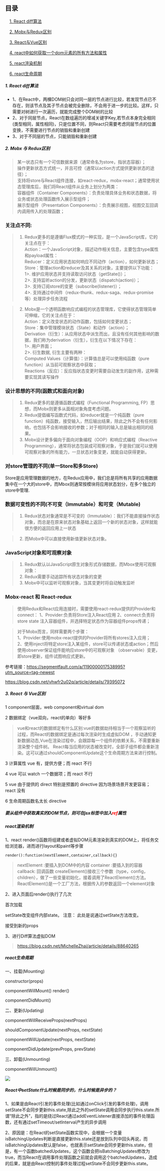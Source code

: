 <html>
<h2>目录</h2>
</html>

&emsp;[1. React diff算法](#j1)

&emsp;[2. Mobx与Redux区别](#j2)

&emsp;[3. React与Vue区别](#j3)

&emsp;[4. react中如何获取一个dom元素的所有方法和属性](#j4)

&emsp;[5. react渲染机制](#j5)

&emsp;[6. react生命周期](#j6)

<h5 id='j1'>1. React diff算法</h5>

- 1、在React中，两棵DOM树只会对同一层的节点进行比较，若发现节点已不存在，则该节点及其子节点会被完全删除，不会用于进一步的比较。这样，只需要对树进行一次遍历，就能完成整个DOM树的比较
- 2、对于同层节点，React在数组遍历的增减关键字Key,若节点本身完全相同(类型相同，属性相同)，只是位置不同，则React只需要考虑同层节点的位置变换，不需要进行节点的销毁和重新创建
- 3、对于不同层的节点，只能销毁和重新创建




<h5 id='j2'>2. Mobx 与 Redux区别</h5>

>某一状态只有一个可信数据来源（通常命名为store，指状态容器）；  
操作更新状态方式统一，并且可控（通常以action方式提供更新状态的途径）；  
支持将store与React组件连接，如react-redux，mobx-react；通常使用状态管理库后，我们将React组件从业务上划分为两类：  
    容器组件（Container Components）：负责处理具体业务和状态数据，将业务或状态处理函数传入展示型组件；  
    展示型组件（Presentation Components）：负责展示视图，视图交互回调内调用传入的处理函数；  


### 关注点不同:

> 1. Redux更多的是遵循Flux模式的一种实现，是一个JavaScript库，它的关注点在于：  
     Action：一个JavaScript对象，描述动作相关信息，主要包含type属性和payload属性：  
     Reducer：定义应用状态如何响应不同动作（action），如何更新状态；  
     Store：管理action和reducer及其关系的对象，主要提供以下功能：  
          1>. 维护应用状态并支持读取访问状态（getState()）；  
          2>. 支持监听action的分发，更新状态（dispatch(action)）；  
          3>. 支持订阅store的变更（subscribe(listener)）；  
          4>. 支持通过中间件（redux-thunk、redux-saga、redux-promise等）处理异步任务流程  


> 2. Mobx是一个透明函数响应式编程的状态管理库，它使得状态管理简单可伸缩，它的关注点在于：  
    Action：定义改变状态的动作函数，包括如何变更状态；  
    Store：集中管理模块状态（State）和动作（action）；  
    Derivation（衍生）：从应用状态中派生而出，且没有任何其他影响的数据，我们称为derivation（衍生），衍生在以下情况下存在：  
       1>. 用户界面；  
       2>. 衍生数据, 衍生主要有两种：  
        Computed Values（计算值）：计算值总是可以使用纯函数（pure function）从当前可观察状态中获取；  
        Reactions（反应）：反应指状态变更时需要自动发生的副作用，这种需要实现其读写操作  

###  设计思想的不同(函数式和面向对象)

 > 1. Redux更多的是遵循函数式编程（Functional Programming, FP）思想，而Mobx则更多从面相对象角度考虑问题。  
 > 2. Redux提倡编写函数式代码，如reducer就是一个纯函数（pure function）纯函数，接受输入，然后输出结果，除此之外不会有任何影响，也包括不会影响接收的参数；对于相同的输入总是输出相同的结果。    
 > 3. Mobx设计更多偏向于面向对象编程（OOP）和响应式编程（Reactive Programming），通常将状态包装成可观察对象，于是我们就可以使用可观察对象的所有能力，一旦状态对象变更，就能自动获得更新。  

 ### 对store管理的不同(单一Store和多Store)
 Store是应用管理数据的地方，在Redux应用中，我们总是将所有共享的应用数据集中在一个大的store中，而Mbox则通常按模块将应用状态划分，在多个独立的store中管理.

 ###  数据可变性的不同(不可变（Immutable）和可变（Mutable)

 > 1. Redux状态对象通常是不可变的（Immutable）：我们不能直接操作状态对象，而总是在原来状态对象基础上返回一个新的状态对象，这样就能很方便的返回应用上一状态

 > 2. 而Mobx中可以直接使用新值更新状态对象。

 ### JavaScript对象和可观察对象
 
 > 1. Redux默认以JavaScript原生对象形式存储数据，而Mbox使用可观察对象：
 > 2. Redux需要手动追踪所有状态对象的变更
 > 3. Mobx中可以监听可观察对象，当其变更时将自动触发监听

 ### Mobx-react 和 React-redux

> 使用Redux和React应用连接时，需要使用react-redux提供的Provider和connect：
1、Provider:负责将Store注入React应用
2、connect:负责将store state 注入容器组件，并选择特定状态作为容器组件props传递；


> 对于Mobx而言，同样需要两个步骤：  
1、Provider:使用mobx-react提供的Provider将所有stores注入应用；  
2、使用inject将特定store注入某组件，store可以传递状态或action；然后使用observer保证组件能响应store中的可观察对象  （observable）变更，即store更新，组件试图响应式更新。  

参考链接：https://segmentfault.com/a/1190000017538995?utm_source=tag-newest

https://blog.csdn.net/vhwfr2u02q/article/details/79395072


<h5 id='j3'>3. React 与 Vue区别</h5>

1 component层面，web component和virtual dom 

2 数据绑定（vue双向，react的单向）等好多 

>vue和react的数据绑定有什么区别:vue的数据劫持相当于一个观察监听的过程，而React的数据绑定是通过每次渲染时生成虚拟DOM ，手动通知更新数据动态,Vue在渲染过程中，会跟踪每一个组件的依赖关系，不需要重新渲染整个组件树。
React每当应用的状态被改变时，全部子组件都会重新渲染。这可以通过shouldComponentUpdate这个生命周期方法来进行控制。


3 计算属性 vue 有，提供方便；而 react 不行 

4 vue 可以 watch 一个数据项；而 react 不行 

5 vue 由于提供的 direct 特别是预置的 directive 因为场景场景开发更容易；react 没有 

6 生命周期函数名太长 directive

<h5 id='j4'>要从组件中获取真实的DOM节点，则可在jsx标签中加入<font color="red">ref</font>属性</h5>

<h5 id='j5'>react渲染机制</h5>

1、react render()函数将组建或者虚拟DOM元素渲染到真实的DOM上，将任务交给浏览器，进而进行layout和paint等步骤

`render():function(nextElement,container,callback){}`

>nextElement :要插入到DOM中的内容
>container :要插入到的容器
>callback: 回调函数
>createElement()接收三个参数（type，config，children），做了一些变量初始化，接着调用了ReactElement()方法。 
ReactElement()是一个工厂方法，根据传入的参数返回一个element对象


2、进入页面后render()执行了几次

首次加载

setState改变组件内部state。 注意： 此处是说通过setState方法改变。

接受到新的props


3、进行Diff算法虚拟DOM

>https://blog.csdn.net/MichelleZhai/article/details/88640265

<h5 id='j6'>react生命周期</h5>

一、挂载(Mounting)

constructor(props)

componentWillMount()
render()

componentDidMount()

二、更新(Updating)

componentWillReceiveProps(nextProps)

shouldComponentUpdate(nextProps, nextState)

componentWillUpdate(nextProps, nextState)

componentDidUpdate(prevProps, prevState)

三、卸载(Unmounting)

componentWillUnmount()

<img src="https://img-blog.csdn.net/2018042618533222?watermark/2/text/aHR0cHM6Ly9ibG9nLmNzZG4ubmV0L01pY2hlbGxlWmhhaQ==/font/5a6L5L2T/fontsize/400/fill/I0JBQkFCMA==/dissolve/70"/>


<h5 id='j6'>React中setState什么时候是同步的，什么时候是异步的？</h5>

1、如果是由React引发的事件处理(比如通过onClick引发的事件处理)，调用setState不会同步更新this.state,除此之外的setState调用会同步执行this.state.所谓“除此之外”，指的是绕过React通过addEventListener直接添加的事件处理函数，还有通过setTimeout/setInterval产生的异步调用

2、原因是：在React的setState函数实现中，会根据一个变量isBatchingUpdates判断是直接更新this.state还是放到队列中回头再说，而isBatchingUpdates默认是false，也就表示setState会同步更新this.state，但是，有一个函数batchedUpdates，这个函数会把isBatchingUpdates修改为true，而当React在调用事件处理函数之前就会调用这个batchedUpdates，造成的后果，就是由React控制的事件处理过程setState不会同步更新this.state。